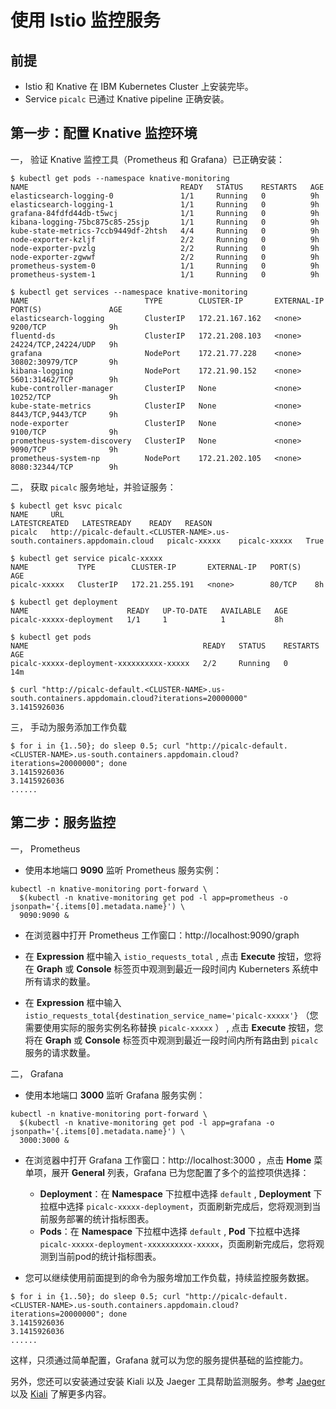 # 使用 Istio 监控服务


## 前提

* Istio 和 Knative 在 IBM Kubernetes Cluster 上安装完毕。
* Service `picalc` 已通过 Knative pipeline 正确安装。

## 第一步：配置 Knative 监控环境

一， 验证 Knative 监控工具（Prometheus 和 Grafana）已正确安装：
```
$ kubectl get pods --namespace knative-monitoring
NAME                                  READY   STATUS    RESTARTS   AGE
elasticsearch-logging-0               1/1     Running   0          9h
elasticsearch-logging-1               1/1     Running   0          9h
grafana-84fdfd44db-t5wcj              1/1     Running   0          9h
kibana-logging-75bc875c85-25sjp       1/1     Running   0          9h
kube-state-metrics-7ccb9449df-2htsh   4/4     Running   0          9h
node-exporter-kzljf                   2/2     Running   0          9h
node-exporter-pvzlg                   2/2     Running   0          9h
node-exporter-zgwwf                   2/2     Running   0          9h
prometheus-system-0                   1/1     Running   0          9h
prometheus-system-1                   1/1     Running   0          9h

$ kubectl get services --namespace knative-monitoring
NAME                          TYPE        CLUSTER-IP       EXTERNAL-IP   PORT(S)               AGE
elasticsearch-logging         ClusterIP   172.21.167.162   <none>        9200/TCP              9h
fluentd-ds                    ClusterIP   172.21.208.103   <none>        24224/TCP,24224/UDP   9h
grafana                       NodePort    172.21.77.228    <none>        30802:30979/TCP       9h
kibana-logging                NodePort    172.21.90.152    <none>        5601:31462/TCP        9h
kube-controller-manager       ClusterIP   None             <none>        10252/TCP             9h
kube-state-metrics            ClusterIP   None             <none>        8443/TCP,9443/TCP     9h
node-exporter                 ClusterIP   None             <none>        9100/TCP              9h
prometheus-system-discovery   ClusterIP   None             <none>        9090/TCP              9h
prometheus-system-np          NodePort    172.21.202.105   <none>        8080:32344/TCP        9h
```

二， 获取 `picalc` 服务地址，并验证服务：
```
$ kubectl get ksvc picalc
NAME     URL                                                                        LATESTCREATED   LATESTREADY    READY   REASON
picalc   http://picalc-default.<CLUSTER-NAME>.us-south.containers.appdomain.cloud   picalc-xxxxx    picalc-xxxxx   True

$ kubectl get service picalc-xxxxx
NAME           TYPE        CLUSTER-IP       EXTERNAL-IP   PORT(S)   AGE
picalc-xxxxx   ClusterIP   172.21.255.191   <none>        80/TCP    8h

$ kubectl get deployment
NAME                      READY   UP-TO-DATE   AVAILABLE   AGE
picalc-xxxxx-deployment   1/1     1            1           8h

$ kubectl get pods
NAME                                       READY   STATUS    RESTARTS   AGE
picalc-xxxxx-deployment-xxxxxxxxxx-xxxxx   2/2     Running   0          14m

$ curl "http://picalc-default.<CLUSTER-NAME>.us-south.containers.appdomain.cloud?iterations=20000000"
3.1415926036
```

三， 手动为服务添加工作负载
```
$ for i in {1..50}; do sleep 0.5; curl "http://picalc-default.<CLUSTER-NAME>.us-south.containers.appdomain.cloud?iterations=20000000"; done
3.1415926036
3.1415926036
......
```

## 第二步：服务监控

一， Prometheus

- 使用本地端口 **9090** 监听 Prometheus 服务实例：
```
kubectl -n knative-monitoring port-forward \
  $(kubectl -n knative-monitoring get pod -l app=prometheus -o jsonpath='{.items[0].metadata.name}') \
  9090:9090 &
```

- 在浏览器中打开 Prometheus 工作窗口：http://localhost:9090/graph

- 在 **Expression** 框中输入 `istio_requests_total` , 点击 **Execute** 按钮，您将在 **Graph** 或 **Console** 标签页中观测到最近一段时间内 Kuberneters 系统中所有请求的数量。

- 在 **Expression** 框中输入 `istio_requests_total{destination_service_name='picalc-xxxxx'}` （您需要使用实际的服务实例名称替换 `picalc-xxxxx` ） , 点击 **Execute** 按钮，您将在 **Graph** 或 **Console** 标签页中观测到最近一段时间内所有路由到 `picalc` 服务的请求数量。

二， Grafana

- 使用本地端口 **3000** 监听 Grafana 服务实例：
```
kubectl -n knative-monitoring port-forward \
  $(kubectl -n knative-monitoring get pod -l app=grafana -o jsonpath='{.items[0].metadata.name}') \
  3000:3000 &
```

- 在浏览器中打开 Grafana 工作窗口：http://localhost:3000 ，点击 **Home** 菜单项，展开 **General** 列表，Grafana 已为您配置了多个的监控项供选择：
  - **Deployment**：在 **Namespace** 下拉框中选择 `default` , **Deployment** 下拉框中选择 `picalc-xxxxx-deployment`，页面刷新完成后，您将观测到当前服务部署的统计指标图表。
  - **Pods**：在 **Namespace** 下拉框中选择 `default` , **Pod** 下拉框中选择 `picalc-xxxxx-deployment-xxxxxxxxxx-xxxxx`，页面刷新完成后，您将观测到当前pod的统计指标图表。

- 您可以继续使用前面提到的命令为服务增加工作负载，持续监控服务数据。

```
$ for i in {1..50}; do sleep 0.5; curl "http://picalc-default.<CLUSTER-NAME>.us-south.containers.appdomain.cloud?iterations=20000000"; done
3.1415926036
3.1415926036
......
```

这样，只须通过简单配置，Grafana 就可以为您的服务提供基础的监控能力。

另外，您还可以安装通过安装 Kiali 以及 Jaeger 工具帮助监测服务。参考 [Jaeger](https://www.jaegertracing.io/docs/1.15/) 以及 [Kiali](https://kiali.io/) 了解更多内容。
